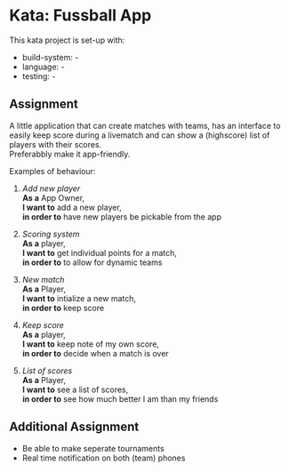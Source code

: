 # Kata: Fussball App

This kata project is set-up with:
- build-system: -
- language:     -
- testing:      -

## Assignment

A little application that can create matches with teams, has an interface to easily keep score during a livematch and can show a (highscore) list of players with their scores.  
Preferabbly make it app-friendly.

Examples of behaviour:

1. *Add new player*  
**As a** App Owner,  
**I want to** add a new player,  
**in order to** have new players be pickable from the app  

2. *Scoring system*  
**As a** player,  
**I want to** get individual points for a match,  
**in order to** to allow for dynamic teams  

3. *New match*  
**As a** Player,  
**I want to** intialize a new match,  
**in order to** keep score  

4. *Keep score*  
**As a** player,  
**I want to** keep note of my own score,  
**in order to** decide when a match is over  

5. *List of scores*  
**As a** Player,  
**I want to** see a list of scores,  
**in order to** see how much better I am than my friends  


## Additional Assignment
- Be able to make seperate tournaments
- Real time notification on both (team) phones 

<!-- Important! Add empty line for *nix! -->
